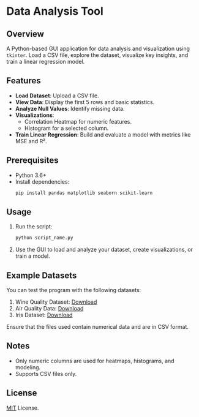 # Data Analysis Tool

## Overview
A Python-based GUI application for data analysis and visualization using `tkinter`. Load a CSV file, explore the dataset, visualize key insights, and train a linear regression model.

## Features
- **Load Dataset**: Upload a CSV file.
- **View Data**: Display the first 5 rows and basic statistics.
- **Analyze Null Values**: Identify missing data.
- **Visualizations**:
  - Correlation Heatmap for numeric features.
  - Histogram for a selected column.
- **Train Linear Regression**: Build and evaluate a model with metrics like MSE and R².

## Prerequisites
- Python 3.6+
- Install dependencies:
  ```bash
  pip install pandas matplotlib seaborn scikit-learn
  ```
  
## Usage

1.  Run the script:
    ```bash
    python script_name.py
    ```
    
2.  Use the GUI to load and analyze your dataset, create visualizations, or train a model.

## Example Datasets

You can test the program with the following datasets:

1.  Wine Quality Dataset: [Download](https://archive.ics.uci.edu/dataset/186/wine+quality)
2.  Air Quality Data: [Download](https://archive.ics.uci.edu/dataset/360/air+quality)
3.  Iris Dataset: [Download](https://archive.ics.uci.edu/ml/datasets/Iris)

Ensure that the files used contain numerical data and are in CSV format.

## Notes

-   Only numeric columns are used for heatmaps, histograms, and modeling.
-   Supports CSV files only.

## License

[MIT](https://github.com/nirajdsouza/data-analyzer-gui/blob/main/LICENSE) License.